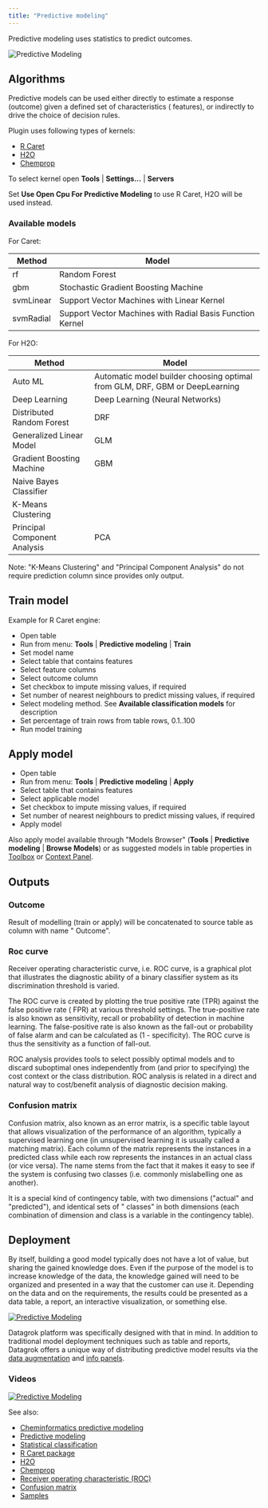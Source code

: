 ```yaml
---
title: "Predictive modeling"
---
```


Predictive modeling uses statistics to predict outcomes.

![Predictive Modeling](../uploads/gifs/predictive-modeling.gif "Predictive Modeling")

## Algorithms

Predictive models can be used either directly to estimate a response (outcome) given a defined set of characteristics (
features), or indirectly to drive the choice of decision rules.

Plugin uses following types of kernels:

* [R Caret](https://topepo.github.io/caret/index.html)
* [H2O](https://h2o.ai)
* [Chemprop](https://github.com/chemprop/chemprop)

To select kernel open **Tools** | **Settings...** | **Servers**

Set **Use Open Cpu For Predictive Modeling** to use R Caret, H2O will be used instead.

### Available models

For Caret:

| Method    | Model                                                     |
|-----------|-----------------------------------------------------------|
| rf        | Random Forest                                             |
| gbm       | Stochastic Gradient Boosting Machine                      |
| svmLinear | Support Vector Machines with Linear Kernel                |
| svmRadial | Support Vector Machines with Radial Basis Function Kernel |

For H2O:

| Method                       | Model                           |
|------------------------------|---------------------------------|
| Auto ML                      | Automatic model builder choosing optimal from GLM, DRF, GBM or DeepLearning |
| Deep Learning                | Deep Learning (Neural Networks) |
| Distributed Random Forest    | DRF                             |
| Generalized Linear Model     | GLM                             |
| Gradient Boosting Machine    | GBM                             |
| Naive Bayes Classifier       |                                 |
| K-Means Clustering           |                                 |
| Principal Component Analysis | PCA                             |

Note: "K-Means Clustering" and "Principal Component Analysis" do not require prediction column since provides only
output.

## Train model

Example for R Caret engine:

* Open table
* Run from menu: **Tools** | **Predictive modeling** | **Train**
* Set model name
* Select table that contains features
* Select feature columns
* Select outcome column
* Set checkbox to impute missing values, if required
* Set number of nearest neighbours to predict missing values, if required
* Select modeling method. See **Available classification models** for description
* Set percentage of train rows from table rows, 0.1..100
* Run model training

## Apply model

* Open table
* Run from menu: **Tools** | **Predictive modeling** | **Apply**
* Select table that contains features
* Select applicable model
* Set checkbox to impute missing values, if required
* Set number of nearest neighbours to predict missing values, if required
* Apply model

Also apply model available through "Models Browser" (**Tools** | **Predictive modeling** | **Browse Models**)
or as suggested models in table properties in [Toolbox](../datagrok/navigation.md#toolbox)
or [Context Panel](../datagrok/navigation.md#context-panel).

## Outputs

### Outcome

Result of modelling (train or apply) will be concatenated to source table as column with name "
Outcome".

### Roc curve

Receiver operating characteristic curve, i.e. ROC curve, is a graphical plot that illustrates the diagnostic ability of
a binary classifier system as its discrimination threshold is varied.

The ROC curve is created by plotting the true positive rate (TPR) against the false positive rate (
FPR) at various threshold settings. The true-positive rate is also known as sensitivity, recall or probability of
detection in machine learning. The false-positive rate is also known as the fall-out or probability of false alarm and
can be calculated as (1 - specificity). The ROC curve is thus the sensitivity as a function of fall-out.

ROC analysis provides tools to select possibly optimal models and to discard suboptimal ones independently from
(and prior to specifying) the cost context or the class distribution. ROC analysis is related in a direct and natural
way to cost/benefit analysis of diagnostic decision making.

### Confusion matrix

Confusion matrix, also known as an error matrix, is a specific table layout that allows visualization of the performance
of an algorithm, typically a supervised learning one (in unsupervised learning it is usually called a matching matrix).
Each column of the matrix represents the instances in a predicted class while each row represents the instances in an
actual class (or vice versa). The name stems from the fact that it makes it easy to see if the system is confusing two
classes (i.e. commonly mislabelling one as another).

It is a special kind of contingency table, with two dimensions ("actual" and "predicted"), and identical sets of "
classes" in both dimensions (each combination of dimension and class is a variable in the contingency table).

## Deployment

By itself, building a good model typically does not have a lot of value, but sharing the gained knowledge does. Even if
the purpose of the model is to increase knowledge of the data, the knowledge gained will need to be organized and
presented in a way that the customer can use it. Depending on the data and on the requirements, the results could be
presented as a data table, a report, an interactive visualization, or something else.

[![Predictive Modeling](../uploads/youtube/predictive_modeling_youtube.png "Open on Youtube")](https://www.youtube.com/watch?v=tVwpRB8fikQ&t=1141s&ab_channel=Datagrok)

Datagrok platform was specifically designed with that in mind. In addition to traditional model deployment techniques
such as table and reports, Datagrok offers a unique way of distributing predictive model results via
the [data augmentation](../explore/data-augmentation/data-augmentation.md)
and [info panels](../explore/data-augmentation/info-panels.md#predicting-molecule-solubility).

### Videos

[![Predictive Modeling](../uploads/youtube/predictive_modeling_youtube2.png "Open on Youtube")](https://www.youtube.com/watch?v=JaJgxtHAb98&t=1418s&ab_channel=Datagrok)

See also:

* [Cheminformatics predictive modeling](../datagrok/solutions/domains/chem/chem.md#qsar-and-qspr-modeling)
* [Predictive modeling](https://en.wikipedia.org/wiki/Predictive_modelling)
* [Statistical classification](https://en.wikipedia.org/wiki/Statistical_classification)
* [R Caret package](https://topepo.github.io/caret/index.html)
* [H2O](https://h2o.ai/)
* [Chemprop](https://github.com/chemprop/chemprop)
* [Receiver operating characteristic (ROC)](https://en.wikipedia.org/wiki/Receiver_operating_characteristic)
* [Confusion matrix](https://en.wikipedia.org/wiki/Confusion_matrix)
* [Samples](https://public.datagrok.ai/js/samples/domains/data-science/predictive-model)
